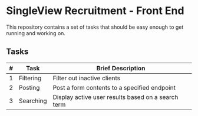 # SingleView Recruitment - Front End
This repository contains a set of tasks that should be easy enough to get running and working on.

## Tasks

| # | Task      | Brief Description                                  |
|---|-----------|----------------------------------------------------|
| 1 | Filtering | Filter out inactive clients                        |
| 2 | Posting   | Post a form contents to a specified endpoint       |
| 3 | Searching | Display active user results based on a search term |
